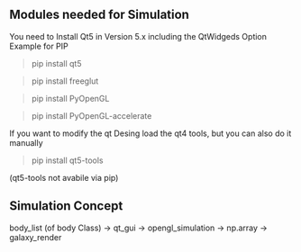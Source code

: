## Modules needed for Simulation
You need to Install Qt5 in Version 5.x including the QtWidgeds Option
Example for PIP 
> pip install qt5 

> pip install freeglut 

> pip install PyOpenGL 

> pip install PyOpenGL-accelerate

If you want to modify the qt Desing load the qt4 tools, but you can also do it manually
> pip install qt5-tools

(qt5-tools not avabile via pip)

## Simulation Concept
body_list (of body Class) -> qt_gui -> opengl_simulation -> np.array -> galaxy_render